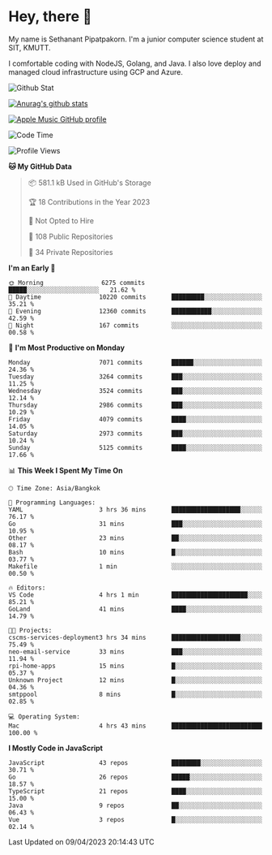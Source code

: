 # Hey, there 🙌
My name is Sethanant Pipatpakorn. I'm a junior computer science student at SIT, KMUTT.

I comfortable coding with NodeJS, Golang, and Java. I also love deploy and managed cloud infrastructure using GCP and Azure.

![Github Stat](https://github-profile-summary-cards.vercel.app/api/cards/profile-details?username=thetkpark&theme=dracula)

[![Anurag's github stats](https://github-readme-stats.vercel.app/api?username=thetkpark&count_private=true&show_icons=true&theme=tokyonight)](https://github.com/anuraghazra/github-readme-stats)

[![Apple Music GitHub profile](https://apple-music-github-profile.rayriffy.com/theme/light.svg?uid=000347.6120fcbefcb74cd59d65c108cc315787.1333)](https://github.com/rayriffy/apple-music-github-profile)

<!--START_SECTION:waka-->
![Code Time](http://img.shields.io/badge/Code%20Time-980%20hrs%2056%20mins-blue)

![Profile Views](http://img.shields.io/badge/Profile%20Views-0-blue)

**🐱 My GitHub Data** 

> 📦 581.1 kB Used in GitHub's Storage 
 > 
> 🏆 18 Contributions in the Year 2023
 > 
> 🚫 Not Opted to Hire
 > 
> 📜 108 Public Repositories 
 > 
> 🔑 34 Private Repositories 
 > 
**I'm an Early 🐤** 

```text
🌞 Morning                6275 commits        █████░░░░░░░░░░░░░░░░░░░░   21.62 % 
🌆 Daytime                10220 commits       █████████░░░░░░░░░░░░░░░░   35.21 % 
🌃 Evening                12360 commits       ███████████░░░░░░░░░░░░░░   42.59 % 
🌙 Night                  167 commits         ░░░░░░░░░░░░░░░░░░░░░░░░░   00.58 % 
```
📅 **I'm Most Productive on Monday** 

```text
Monday                   7071 commits        ██████░░░░░░░░░░░░░░░░░░░   24.36 % 
Tuesday                  3264 commits        ███░░░░░░░░░░░░░░░░░░░░░░   11.25 % 
Wednesday                3524 commits        ███░░░░░░░░░░░░░░░░░░░░░░   12.14 % 
Thursday                 2986 commits        ███░░░░░░░░░░░░░░░░░░░░░░   10.29 % 
Friday                   4079 commits        ████░░░░░░░░░░░░░░░░░░░░░   14.05 % 
Saturday                 2973 commits        ███░░░░░░░░░░░░░░░░░░░░░░   10.24 % 
Sunday                   5125 commits        ████░░░░░░░░░░░░░░░░░░░░░   17.66 % 
```


📊 **This Week I Spent My Time On** 

```text
🕑︎ Time Zone: Asia/Bangkok

💬 Programming Languages: 
YAML                     3 hrs 36 mins       ███████████████████░░░░░░   76.17 % 
Go                       31 mins             ███░░░░░░░░░░░░░░░░░░░░░░   10.95 % 
Other                    23 mins             ██░░░░░░░░░░░░░░░░░░░░░░░   08.17 % 
Bash                     10 mins             █░░░░░░░░░░░░░░░░░░░░░░░░   03.77 % 
Makefile                 1 min               ░░░░░░░░░░░░░░░░░░░░░░░░░   00.50 % 

🔥 Editors: 
VS Code                  4 hrs 1 min         █████████████████████░░░░   85.21 % 
GoLand                   41 mins             ████░░░░░░░░░░░░░░░░░░░░░   14.79 % 

🐱‍💻 Projects: 
cscms-services-deployment3 hrs 34 mins       ███████████████████░░░░░░   75.49 % 
neo-email-service        33 mins             ███░░░░░░░░░░░░░░░░░░░░░░   11.94 % 
rpi-home-apps            15 mins             █░░░░░░░░░░░░░░░░░░░░░░░░   05.37 % 
Unknown Project          12 mins             █░░░░░░░░░░░░░░░░░░░░░░░░   04.36 % 
smtppool                 8 mins              █░░░░░░░░░░░░░░░░░░░░░░░░   02.85 % 

💻 Operating System: 
Mac                      4 hrs 43 mins       █████████████████████████   100.00 % 
```

**I Mostly Code in JavaScript** 

```text
JavaScript               43 repos            ████████░░░░░░░░░░░░░░░░░   30.71 % 
Go                       26 repos            █████░░░░░░░░░░░░░░░░░░░░   18.57 % 
TypeScript               21 repos            ████░░░░░░░░░░░░░░░░░░░░░   15.00 % 
Java                     9 repos             ██░░░░░░░░░░░░░░░░░░░░░░░   06.43 % 
Vue                      3 repos             █░░░░░░░░░░░░░░░░░░░░░░░░   02.14 % 
```




 Last Updated on 09/04/2023 20:14:43 UTC
<!--END_SECTION:waka-->
